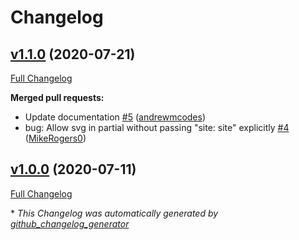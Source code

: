 # Changelog

## [v1.1.0](https://github.com/andrewmcodes/bridgetown-inline-svg/tree/v1.1.0) (2020-07-21)

[Full Changelog](https://github.com/andrewmcodes/bridgetown-inline-svg/compare/v1.0.0...v1.1.0)

**Merged pull requests:**

- Update documentation [\#5](https://github.com/andrewmcodes/bridgetown-inline-svg/pull/5) ([andrewmcodes](https://github.com/andrewmcodes))
- bug: Allow svg in partial without passing "site: site" explicitly [\#4](https://github.com/andrewmcodes/bridgetown-inline-svg/pull/4) ([MikeRogers0](https://github.com/MikeRogers0))

## [v1.0.0](https://github.com/andrewmcodes/bridgetown-inline-svg/tree/v1.0.0) (2020-07-11)

[Full Changelog](https://github.com/andrewmcodes/bridgetown-inline-svg/compare/dcf77a73d7fee38fdc00dfce3b6a7f50ebd27636...v1.0.0)



\* *This Changelog was automatically generated by [github_changelog_generator](https://github.com/github-changelog-generator/github-changelog-generator)*
